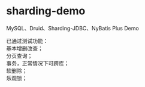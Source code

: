 # sharding-demo
MySQL、Druid、Sharding-JDBC、NyBatis Plus Demo  

已通过测试功能：  
基本增删改查；  
分页查询；  
事务，正常情况下可跨库；  
软删除；  
乐观锁；  
    
